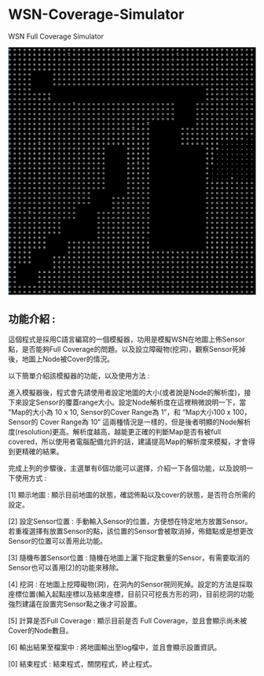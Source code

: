 # WSN-Coverage-Simulator
WSN Full Coverage Simulator

![Screenshot](Screenshot.jpg)

功能介紹 :
--------------------
  這個程式是採用C語言編寫的一個模擬器，功用是模擬WSN在地圖上佈Sensor點，是否能夠Full Coverage的問題。以及設立障礙物(挖洞)，觀察Sensor死掉後，地圖上Node被Cover的情況。
  
以下簡單介紹該模擬器的功能，以及使用方法 : 

   進入模擬器後，程式會先請使用者設定地圖的大小(或者說是Node的解析度)，接下來設定Sensor的覆蓋range大小。設定Node解析度在這裡稍微說明一下，當 ”Map的大小為 10 x 10, Sensor的Cover Range為 1”，和 “Map大小100 x 100，Sensor的 Cover Range為 10” 這兩種情況是一樣的，但是後者明顯的Node解析度(resolution)更高。解析度越高，越能更正確的判斷Map是否有被full covered，所以使用者電腦配備允許的話，建議提高Map的解析度來模擬，才會得到更精確的結果。

  完成上列的步驟後，主選單有6個功能可以選擇，介紹一下各個功能，以及說明一下使用方式 : 

[1] 顯示地圖 : 
   顯示目前地圖的狀態，確認佈點以及cover的狀態，是否符合所需的設定。

[2] 設定Sensor位置 : 
   手動輸入Sensor的位置，方便想在特定地方放置Sensor。若重複選擇有放置Sensor的點，該位置的Sensor會被取消掉，佈錯點或是想更改Sensor的位置可以善用此功能。

[3] 隨機布置Sensor位置 : 
   隨機在地圖上灑下指定數量的Sensor，有需要取消的Sensor也可以善用[2]的功能來移除。

[4] 挖洞 : 
   在地圖上挖障礙物(洞)，在洞內的Sensor視同死掉。設定的方法是採取座標位置(輸入起點座標以及結束座標，目前只可挖長方形的洞)，目前挖洞的功能強烈建議在設置完Sensor點之後才可設置。

[5] 計算是否Full Coverage : 
   顯示目前是否 Full Coverage，並且會顯示尚未被Cover的Node數目。

[6] 輸出結果至檔案中 : 
   將地圖輸出至log檔中，並且會顯示設置資訊。

[0] 結束程式 : 
   結束程式，關閉程式，終止程式。
